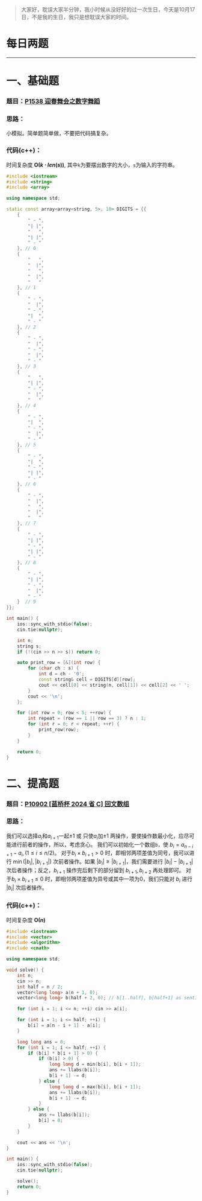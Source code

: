 >大家好，耽误大家半分钟，我小时候从没好好的过一次生日，今天是10月17日，不是我的生日，我只是想耽误大家的时间。

# 每日两题
---

# 一、基础题
### 题目：[P1538 迎春舞会之数字舞蹈](https://www.luogu.com.cn/problem/P1538)

### 思路：
小模拟。简单题简单做，不要把代码搞复杂。
### 代码(c++)：
时间复杂度 **O($k \cdot len(s)$)**, 其中`k`为要摆出数字的大小，`s`为输入的字符串。

```cpp
#include <iostream>
#include <string>
#include <array>

using namespace std;

static const array<array<string, 5>, 10> DIGITS = {{
    { 
        " - ",
        "| |", 
        "   ", 
        "| |", 
        " - " 
    }, // 0
    { 
        "   ",
        "  |",
        "   ",
        "  |",
        "   " 
    }, // 1
    { 
        " - ",
        "  |",
        " - ",
        "|  ", 
        " - " 
    }, // 2
    { 
        " - ",
        "  |",
        " - ",
        "  |", 
        " - " 
    }, // 3
    { 
        "   ",
        "| |",
        " - ", 
        "  |", 
        "   " 
    }, // 4
    { 
        " - ",
        "|  ", 
        " - ", 
        "  |", 
        " - "
    }, // 5
    { 
        " - ", 
        "|  ", 
        " - ", 
        "| |", 
        " - " 
    }, // 6
    { 
        " - ", 
        "  |", 
        "   ", 
        "  |", 
        "   " 
    }, // 7
    { 
        " - ", 
        "| |", 
        " - ", 
        "| |", 
        " - " 
    }, // 8
    { 
        " - ",
        "| |", 
        " - ", 
        "  |", 
        " - " 
    }  // 9
}};

int main() {
    ios::sync_with_stdio(false);
    cin.tie(nullptr);

    int n;
    string s;
    if (!(cin >> n >> s)) return 0;

    auto print_row = [&](int row) {
        for (char ch : s) {
            int d = ch - '0';
            const string& cell = DIGITS[d][row];
            cout << cell[0] << string(n, cell[1]) << cell[2] << ' ';
        }
        cout << '\n';
    };

    for (int row = 0; row < 5; ++row) {
        int repeat = (row == 1 || row == 3) ? n : 1;
        for (int r = 0; r < repeat; ++r) {
            print_row(row);
        }
    }

    return 0;
}

```

# 二、提高题
### 题目：[P10902 [蓝桥杯 2024 省 C] 回文数组](https://www.luogu.com.cn/problem/P10902)

### 思路：

我们可以选择$a_{i}$和$a_{i+1}$一起$\pm 1$ 或 只使$a_{i}$加$\pm 1$ 两操作，要使操作数最小化，应尽可能进行前者的操作，所以，考虑贪心。
我们可以初始化一个数组`b`，使 $b_i=a_{n-i+1}-a_{i},(1 \leq i \leq n/2)$。
对于$b_i \times b_{i+1} > 0$ 时，即相邻两项差值为同号，我可以进行 $\min( \lvert b_i \rvert, \lvert b_{i+1} \rvert)$ 次前者操作。如果 $\lvert b_i \rvert \geq \lvert b_{i+1} \rvert$，我们需要进行 $\lvert b_i \rvert - \lvert b_{i+1} \rvert$ 次后者操作；反之，$b_{i+1}$ 操作完后剩下的部分留到 ${b_{i+1},b_{i+2}}$ 再处理即可。
对于$b_i \times b_{i+1} \leq 0$ 时，即相邻两项差值为异号或其中一项为0，我们只能对 $b_i$ 进行 $\lvert b_i \rvert$ 次后者操作。

### 代码(c++)：
时间复杂度 **O($n$)**
```cpp
#include <iostream>
#include <vector>
#include <algorithm>
#include <cmath>

using namespace std;

void solve() {
    int n;
    cin >> n;
    int half = n / 2;
    vector<long long> a(n + 1, 0);
    vector<long long> b(half + 2, 0); // b[1..half], b[half+1] as sentinel 0

    for (int i = 1; i <= n; ++i) cin >> a[i];

    for (int i = 1; i <= half; ++i) {
        b[i] = a[n - i + 1] - a[i];
    }

    long long ans = 0;
    for (int i = 1; i <= half; ++i) {
        if (b[i] * b[i + 1] > 0) {
            if (b[i] > 0) {
                long long d = min(b[i], b[i + 1]);
                ans += llabs(b[i]);
                b[i + 1] -= d;
            } else {
                long long d = max(b[i], b[i + 1]);
                ans += llabs(b[i]);
                b[i + 1] -= d;
            }
        } else {
            ans += llabs(b[i]);
            b[i] = 0;
        }
    }

    cout << ans << '\n';
}

int main() {
    ios::sync_with_stdio(false);
    cin.tie(nullptr);

    solve();
    return 0;
}
```

